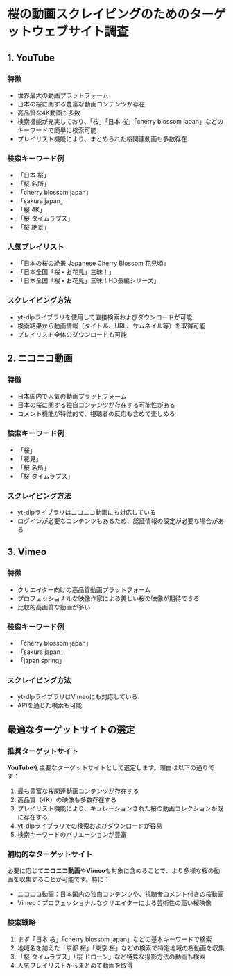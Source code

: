 # 桜の動画スクレイピングのためのターゲットウェブサイト調査

## 1. YouTube

### 特徴
- 世界最大の動画プラットフォーム
- 日本の桜に関する豊富な動画コンテンツが存在
- 高品質な4K動画も多数
- 検索機能が充実しており、「桜」「日本 桜」「cherry blossom japan」などのキーワードで簡単に検索可能
- プレイリスト機能により、まとめられた桜関連動画も多数存在

### 検索キーワード例
- 「日本 桜」
- 「桜 名所」
- 「cherry blossom japan」
- 「sakura japan」
- 「桜 4K」
- 「桜 タイムラプス」
- 「桜 絶景」

### 人気プレイリスト
- 「日本の桜の絶景 Japanese Cherry Blossom 花見頃」
- 「日本全国「桜・お花見」三昧！」
- 「日本全国「桜・お花見」三昧！HD長編シリーズ」

### スクレイピング方法
- yt-dlpライブラリを使用して直接検索およびダウンロードが可能
- 検索結果から動画情報（タイトル、URL、サムネイル等）を取得可能
- プレイリスト全体のダウンロードも可能

## 2. ニコニコ動画

### 特徴
- 日本国内で人気の動画プラットフォーム
- 日本の桜に関する独自コンテンツが存在する可能性がある
- コメント機能が特徴的で、視聴者の反応も含めて楽しめる

### 検索キーワード例
- 「桜」
- 「花見」
- 「桜 名所」
- 「桜 タイムラプス」

### スクレイピング方法
- yt-dlpライブラリはニコニコ動画にも対応している
- ログインが必要なコンテンツもあるため、認証情報の設定が必要な場合がある

## 3. Vimeo

### 特徴
- クリエイター向けの高品質動画プラットフォーム
- プロフェッショナルな映像作家による美しい桜の映像が期待できる
- 比較的高画質な動画が多い

### 検索キーワード例
- 「cherry blossom japan」
- 「sakura japan」
- 「japan spring」

### スクレイピング方法
- yt-dlpライブラリはVimeoにも対応している
- APIを通じた検索も可能

## 最適なターゲットサイトの選定

### 推奨ターゲットサイト
**YouTube**を主要なターゲットサイトとして選定します。理由は以下の通りです：

1. 最も豊富な桜関連動画コンテンツが存在する
2. 高品質（4K）の映像も多数存在する
3. プレイリスト機能により、キュレーションされた桜の動画コレクションが既に存在する
4. yt-dlpライブラリでの検索およびダウンロードが容易
5. 検索キーワードのバリエーションが豊富

### 補助的なターゲットサイト
必要に応じて**ニコニコ動画**や**Vimeo**も対象に含めることで、より多様な桜の動画を収集することが可能です。特に：

- ニコニコ動画：日本国内の独自コンテンツや、視聴者コメント付きの桜動画
- Vimeo：プロフェッショナルなクリエイターによる芸術性の高い桜映像

### 検索戦略
1. まず「日本 桜」「cherry blossom japan」などの基本キーワードで検索
2. 地域名を加えた「京都 桜」「東京 桜」などの検索で特定地域の桜動画を収集
3. 「桜 タイムラプス」「桜 ドローン」など特殊な撮影方法の動画も検索
4. 人気プレイリストからまとめて動画を取得
